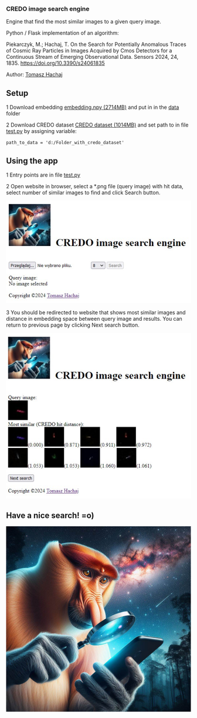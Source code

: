 ### CREDO image search engine

Engine that find the most similar images to a given query image.

Python / Flask implementation of an algorithm:

Piekarczyk, M.; Hachaj, T. On the Search for Potentially Anomalous Traces of Cosmic Ray Particles in Images Acquired by Cmos Detectors for a Continuous Stream of Emerging Observational Data. Sensors 2024, 24, 1835. https://doi.org/10.3390/s24061835 

Author: [Tomasz Hachaj](https://home.agh.edu.pl/~thachaj/)

## Setup

1 Download embedding [embedding.npy (2714MB)](https://drive.google.com/file/d/1FVGa3gGYjr_Mx2o_nibBr9bgU_ZIizQV/view?usp=sharing) and put in in the [data](data/) folder 

2 Download CREDO dataset [CREDO dataset (1014MB)](https://drive.google.com/file/d/1jSuQXfxFzWsFoTEYDno1V_Aqn5AaNs_I/view) and set path to  in file [test.py](test.py) by assigning variable:

```
path_to_data = 'd:/Folder_with_credo_dataset'
```

## Using the app

1 Entry points are in file [test.py](test.py)

2 Open website in browser, select a \*.png file (query image) with hit data, select number of similar images to find and click Search button.

![](img/index.jpg)

3 You should be redirected to website that shows most similar images and distance in embedding space between query image and results. You can return to previous page by clicking Next search button.

![](img/images.jpg)

## Have a nice search! =o)

![](static/img/logo.jpg)